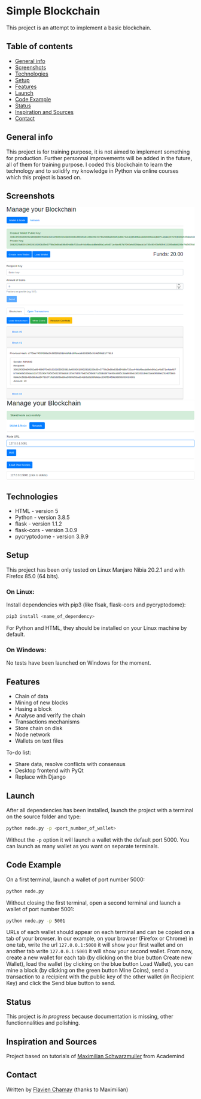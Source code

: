 # Simple Blockchain
This project is an attempt to implement a basic blockchain.

## Table of contents
* [General info](#general-info)
* [Screenshots](#screenshots)
* [Technologies](#technologies)
* [Setup](#setup)
* [Features](#features)
* [Launch](#launch)
* [Code Example](#code-example)
* [Status](#status)
* [Inspiration and Sources](#inspiration-and-sources)
* [Contact](#contact)

## General info
This project is for training purpose, it is not aimed to implement something for production.
Further personnal improvements will be added in the future, all of them for training purpose.
I coded this blockchain to learn the technology and to solidify my knowledge in Python via online courses which this project is based on. 

## Screenshots
![FrontEnd wallet & blockchain](./screenshots/screenshotBlockchain1.png)
![FrontEnd network manager](./screenshots/screenshotBlockchain2.png)

## Technologies
* HTML - version 5
* Python - version 3.8.5
* flask - version 1.1.2
* flask-cors - version 3.0.9
* pycryptodome - version 3.9.9

## Setup
This project has been only tested on Linux Manjaro Nibia 20.2.1 and with Firefox 85.0 (64 bits).

### On Linux:
Install dependencies with pip3 (like flsak, flask-cors and pycryptodome):
```bash
pip3 install <name_of_dependency>
```
For Python and HTML, they should be installed on your Linux machine by default.

### On Windows:
No tests have been launched on Windows for the moment.

## Features
* Chain of data
* Mining of new blocks 
* Hasing a block
* Analyse and verify the chain
* Transactions mechanisms
* Store chain on disk
* Node network
* Wallets on text files

To-do list:
* Share data, resolve conflicts with consensus
* Desktop frontend with PyQt
* Replace with Django

## Launch
After all dependencies has been installed, launch the project with a terminal on the source folder and type:
```bash
python node.py -p <port_number_of_wallet>
```
Without the `-p` option it will launch a wallet with the default port 5000.
You can launch as many wallet as you want on separate terminals.

## Code Example
On a first terminal, launch a wallet of port number 5000:
```bash
python node.py
```
Without closing the first terminal, open a second terminal and launch a wallet of port number 5001:
```bash
python node.py -p 5001
```
URLs of each wallet should appear on each terminal and can be copied on a tab of your browser.
In our example, on your browser (Firefox or Chrome) in one tab, write the url `127.0.0.1:5000`
it will show your first wallet and on another tab write `127.0.0.1:5001` it will show your second wallet.
From now, create a new wallet for each tab (by clicking on the blue button Create new Wallet), load the wallet (by clicking on the blue button Load Wallet), you can mine a block (by clicking on the green button Mine Coins), send a transaction to a recipient with the public key of the other wallet (in Recipient Key) and click the Send blue button to send.

## Status
This project is _in progress_ because documentation is missing, other functionnalities and polishing.

## Inspiration and Sources
Project based on tutorials of [Maximilian Schwarzmuller](https://github.com/maxschwarzmueller) from Academind 

## Contact
Written by [Flavien Chamay](mailto:flavien.chamay@protonmail.com) (thanks to Maximilian)
